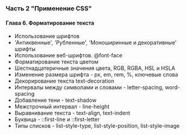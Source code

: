 ### Часть 2 "Применение CSS"

#### Глава 6. Форматирование текста

- Использование шрифтов
- 'Антиквенные', 'Рубленные', 'Моноширинные и декоративные' шрифты
- Использование веб-шрифтов. @font-face
- Форматирование текста цветом
- Шестнадцатеричные значения цвета, RGB, RGBA, HSL и HSLA
- Изменение размера шрифта - px, em, rem, %, ключевые слова
- Декорирование текста text-decoration
- Интервалы между символами и словами - letter-spacing, word-spacing
- Добавление тени - text-shadow
- Межстрочный интервал - line-height
- Выравнивание текста - text-align, text-indent
- Буквица - ::first-line и ::first-letter
- Типы списков - list-style-type, list-style-position, list-style-image   